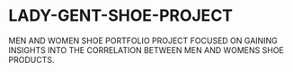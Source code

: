# LADY-GENT-SHOE-PROJECT
MEN AND WOMEN SHOE PORTFOLIO PROJECT FOCUSED ON GAINING INSIGHTS INTO THE CORRELATION BETWEEN MEN AND WOMENS SHOE PRODUCTS.
